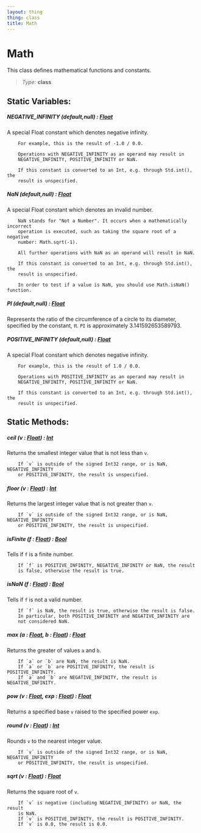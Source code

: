```yaml
---
layout: thing
thing: class
title: Math
---
```

# Math

This class defines mathematical functions and constants.



> *Type:* **class**

## Static Variables:

#####  **NEGATIVE_INFINITY** (default,null) : <a href="Float.html" class="type">Float</a>

A special Float constant which denotes negative infinity.

		For example, this is the result of -1.0 / 0.0.

		Operations with NEGATIVE_INFINITY as an operand may result in
		NEGATIVE_INFINITY, POSITIVE_INFINITY or NaN.

		If this constant is converted to an Int, e.g. through Std.int(), the
		result is unspecified.



#####  **NaN** (default,null) : <a href="Float.html" class="type">Float</a>

A special Float constant which denotes an invalid number.

		NaN stands for "Not a Number". It occurs when a mathematically incorrect
		operation is executed, such as taking the square root of a negative
		number: Math.sqrt(-1).

		All further operations with NaN as an operand will result in NaN.

		If this constant is converted to an Int, e.g. through Std.int(), the
		result is unspecified.

		In order to test if a value is NaN, you should use Math.isNaN() function.




#####  **PI** (default,null) : <a href="Float.html" class="type">Float</a>

Represents the ratio of the circumference of a circle to its diameter,
		specified by the constant, π. `PI` is approximately 3.141592653589793.



#####  **POSITIVE_INFINITY** (default,null) : <a href="Float.html" class="type">Float</a>

A special Float constant which denotes negative infinity.

		For example, this is the result of 1.0 / 0.0.

		Operations with POSITIVE_INFINITY as an operand may result in
		NEGATIVE_INFINITY, POSITIVE_INFINITY or NaN.

		If this constant is converted to an Int, e.g. through Std.int(), the
		result is unspecified.



## Static Methods:


##### **ceil** (v : <a href="Float.html" class="type">Float</a>) : <a href="Int.html" class="type">Int</a>

Returns the smallest integer value that is not less than `v`.

		If `v` is outside of the signed Int32 range, or is NaN, NEGATIVE_INFINITY
		or POSITIVE_INFINITY, the result is unspecified.











##### **floor** (v : <a href="Float.html" class="type">Float</a>) : <a href="Int.html" class="type">Int</a>

Returns the largest integer value that is not greater than `v`.

		If `v` is outside of the signed Int32 range, or is NaN, NEGATIVE_INFINITY
		or POSITIVE_INFINITY, the result is unspecified.











##### **isFinite** (f : <a href="Float.html" class="type">Float</a>) : <a href="Bool.html" class="type">Bool</a>

Tells if `f` is a finite number.

		If `f` is POSITIVE_INFINITY, NEGATIVE_INFINITY or NaN, the result
		is false, otherwise the result is true.











##### **isNaN** (f : <a href="Float.html" class="type">Float</a>) : <a href="Bool.html" class="type">Bool</a>

Tells if `f` is not a valid number.

		If `f` is NaN, the result is true, otherwise the result is false.
		In particular, both POSITIVE_INFINITY and NEGATIVE_INFINITY are
		not considered NaN.











##### **max** (a : <a href="Float.html" class="type">Float</a>, b : <a href="Float.html" class="type">Float</a>) : <a href="Float.html" class="type">Float</a>

Returns the greater of values `a` and `b`.

		If `a` or `b` are NaN, the result is NaN.
		If `a` or `b` are POSITIVE_INFINITY, the result is POSITIVE_INFINITY.
		If `a` and `b` are NEGATIVE_INFINITY, the result is NEGATIVE_INFINITY.











##### **pow** (v : <a href="Float.html" class="type">Float</a>, exp : <a href="Float.html" class="type">Float</a>) : <a href="Float.html" class="type">Float</a>

Returns a specified base `v` raised to the specified power `exp`.











##### **round** (v : <a href="Float.html" class="type">Float</a>) : <a href="Int.html" class="type">Int</a>

Rounds `v` to the nearest integer value.

		If `v` is outside of the signed Int32 range, or is NaN, NEGATIVE_INFINITY
		or POSITIVE_INFINITY, the result is unspecified.











##### **sqrt** (v : <a href="Float.html" class="type">Float</a>) : <a href="Float.html" class="type">Float</a>

Returns the square root of `v`.

		If `v` is negative (including NEGATIVE_INFINITY) or NaN, the result
		is NaN.
		If `v` is POSITIVE_INFINITY, the result is POSITIVE_INFINITY.
		If `v` is 0.0, the result is 0.0.














